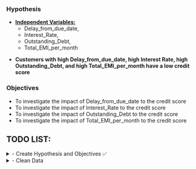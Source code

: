 ### Hypothesis
* <b><u>Independent Variables: </u></b> 
    * Delay_from_due_date, 
    * Interest_Rate, 
    * Outstanding_Debt, 
    * Total_EMI_per_month

- <b>Customers with high Delay_from_due_date, high Interest Rate, high Outstanding_Debt, and high Total_EMI_per_month have a low credit score</b>

### Objectives
- To investigate the impact of Delay_from_due_date to the credit score
- To investigate the impact of Interest_Rate to the credit score
- To investigate the impact of Outstanding_Debt to the credit score
- To investigate the impact of Total_EMI_per_month to the credit score


## TODO LIST:
<details><summary>
- Create Hypothesis and Objectives ✅
</summary>
    - Select 4 independent variables ✅
</details>

<details><summary>
- Clean Data
</summary>
    - Total_EMI_per_month:
        - Round off to 2DP
        - Remove nulls
        - Identify outliers
    - Delay_from_due_date: 
        - Deal with negative values
        - Identify outliers
    - Interest_Rate: 
        - Do something about the crazy interest rates?
    - Outstanding_Debt: 
        - Deal with nulls
        - Remove unnecessary characters
        - Convert to Numeric
</details>
